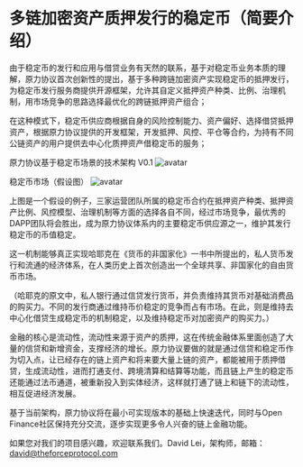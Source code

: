 # 多链加密资产质押发行的稳定币（简要介绍）

由于稳定币的发行和应用与借贷业务有天然的联系，基于对稳定币业务本质的理解，原力协议首次创新性的提出，基于多种跨链加密资产实现稳定币的抵押发行，为稳定币发行服务商提供开源框架，允许其自定义抵押资产种类、比例、治理机制，用市场竞争的思路选择最优化的跨链抵押资产组合；

在这种模式下，稳定币供应商根据自身的风险控制能力、资产偏好、选择借贷抵押资产，根据原力协议提供的开发框架，开发抵押、风控、平仓等合约，为持有不同公链资产的用户提供去中心化质押资产借稳定币的服务；

原力协议基于稳定币场景的技术架构 V0.1
![avatar](https://raw.githubusercontent.com/theforceprotocolgroup/stablecoin/master/Pictures/StablecoinCN%20A.png)

稳定币市场（假设图）
![avatar](https://raw.githubusercontent.com/theforceprotocolgroup/stablecoin/master/Pictures/StablecoinCN%20portfolios.png)

上图是一个假设的例子，三家运营团队所属的稳定币合约在抵押资产种类、抵押资产比例、风控模型、治理机制等方面的选择各自不同，经过市场竞争，最优秀的DAPP团队将会胜出，成为原力协议体系内的主要稳定币供应源之一，维护其发行稳定币的币值稳定。

这一机制能够真正实现哈耶克在《货币的非国家化》一书中所提出的，私人货币发行和流通的经济体系，在人类历史上首次创造出一个全球共享、非国家化的自由货币市场。

（哈耶克的原文中，私人银行通过信贷发行货币，并负责维持其货币对基础消费品的购买力。不同的发行商通过维持币价稳定的竞争而占有市场。在此，则是维持去中心化借贷生成稳定币的机制稳定，以及维持稳定币对加密资产的购买力。）

金融的核心是流动性，流动性来源于资产的质押，这在传统金融体系里面创造了大量的信贷和新增资金，支撑经济的增长。原力协议要做的就是通过信贷和稳定币作为切入点，让已经存在的链上资产和将来要大量上链的资产，都能被用于质押借贷，生成流动性，进而打通支付、跨境清算和结算等功能，而且链上产生的稳定币还能通过法币通道，被重新投入到实体经济，这样就打通了链上和链下的流动性，相互促进经济发展。

基于当前架构，原力协议将在最小可实现版本的基础上快速迭代，同时与Open Finance社区保持充分交流，逐步实现更多令人兴奋的链上金融功能。

如果您对我们的项目感兴趣，欢迎联系我们。David Lei，架构师，邮箱：david@theforceprotocol.com
